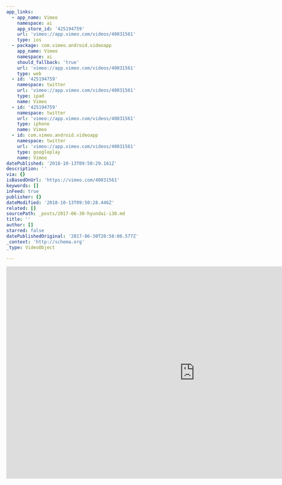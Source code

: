 ```yaml
---
app_links:
  - app_name: Vimeo
    namespace: ai
    app_store_id: '425194759'
    url: 'vimeo://app.vimeo.com/videos/40031561'
    type: ios
  - package: com.vimeo.android.videoapp
    app_name: Vimeo
    namespace: ai
    should_fallback: 'true'
    url: 'vimeo://app.vimeo.com/videos/40031561'
    type: web
  - id: '425194759'
    namespace: twitter
    url: 'vimeo://app.vimeo.com/videos/40031561'
    type: ipad
    name: Vimeo
  - id: '425194759'
    namespace: twitter
    url: 'vimeo://app.vimeo.com/videos/40031561'
    type: iphone
    name: Vimeo
  - id: com.vimeo.android.videoapp
    namespace: twitter
    url: 'vimeo://app.vimeo.com/videos/40031561'
    type: googleplay
    name: Vimeo
datePublished: '2018-10-13T09:50:29.161Z'
description: ''
via: {}
isBasedOnUrl: 'https://vimeo.com/40031561'
keywords: []
inFeed: true
publisher: {}
dateModified: '2018-10-13T09:50:28.446Z'
related: []
sourcePath: _posts/2017-06-30-hyundai-i30.md
title: ''
author: []
starred: false
datePublishedOriginal: '2017-06-30T20:58:06.577Z'
_context: 'http://schema.org'
_type: VideoObject

---
```

<iframe src="https://cdn.embedly.com/widgets/media.html?src=https%3A%2F%2Fplayer.vimeo.com%2Fvideo%2F40031561&amp;url=https%3A%2F%2Fvimeo.com%2F40031561&amp;image=https%3A%2F%2Fi.vimeocdn.com%2Fvideo%2F276537740_1280.jpg&amp;key=b7d04c9b404c499eba89ee7072e1c4f7&amp;type=text%2Fhtml&amp;schema=vimeo" width="1000" height="563" scrolling="no" frameborder="0" allowfullscreen="" style=""></iframe>